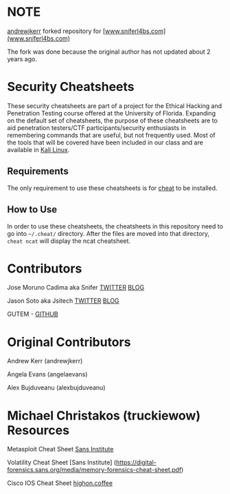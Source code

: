 NOTE
====

[andrewjkerr](https://github.com/andrewjkerr/security-cheatsheets) forked repository for 
[www.sniferl4bs.com](www.sniferl4bs.com)

The fork was done because the original author has not updated about 2 years ago.

Security Cheatsheets
====================

These security cheatsheets are part of a project for the Ethical Hacking and Penetration Testing course offered at the University of Florida. Expanding on the default set of cheatsheets, the purpose of these cheatsheets are to aid penetration testers/CTF participants/security enthusiasts in remembering commands that are useful, but not frequently used. Most of the tools that will be covered have been included in our class and are available in [Kali Linux](http://www.kali.org).

Requirements
------------

The only requirement to use these cheatsheets is for [cheat](https://github.com/chrisallenlane/cheat) to be installed.

How to Use
----------

In order to use these cheatsheets, the cheatsheets in this repository need to go into `~/.cheat/` directory. After the files are moved into that directory, `cheat ncat` will display the ncat cheatsheet.

Contributors
============

Jose Moruno Cadima aka Snifer [TWITTER](https://twitter.com/sniferl4bs) [BLOG](http://www.sniferl4bs.com)

Jason Soto aka Jsitech [TWITTER](https://twitter.com/Jsitech) [BLOG](http://www.jsitech.com)

GUTEM -  [GITHUB](https://github.com/Gutem)

Original Contributors
===================== 

Andrew Kerr (andrewjkerr)

Angela Evans (angelaevans)

Alex Bujduveanu (alexbujduveanu)

Michael Christakos (truckiewow)
Resources
=========

Metasploit Cheat Sheet [Sans Institute](http://www.sans.org/security-resources/sec560/misc_tools_sheet_v1.pdf)

Volatility Cheat Sheet [Sans Institute] (https://digital-forensics.sans.org/media/memory-forensics-cheat-sheet.pdf)

Cisco IOS Cheat Sheet [highon.coffee](highon.coffee)
